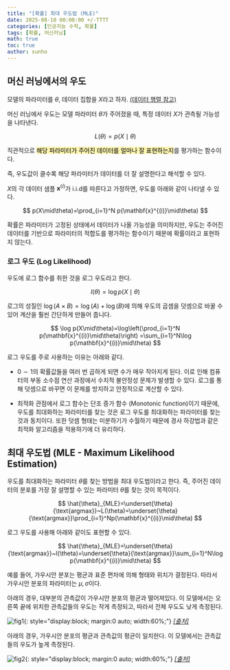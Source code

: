 ```yaml
---
title: "[확률] 최대 우도법 (MLE)"
date: 2025-08-10 00:00:00 +/-TTTT
categories: [인공지능 수학, 확률]
tags: [확률, 머신러닝]
math: true
toc: true
author: sunho
---
```


## 머신 러닝에서의 우도

모델의 파라미터를 $\theta$, 데이터 집합을 $X$라고 하자. [(데이터 행렬 참고)](https://suniverse77.github.io/posts/Data/)

머신 러닝에서 우도는 모델 파라미터 $\theta$가 주어졌을 때, 특정 데이터 $X$가 관측될 가능성을 나타낸다.

$$
L(\theta)=p(X\mid\theta)
$$

직관적으로 <mark style='background-color: fff5b1'>해당 파라미터가 주어진 데이터를 얼마나 잘 표현하는지</mark>를 평가하는 함수이다.

즉, 우도값이 클수록 해당 파라미터가 데이터를 더 잘 설명한다고 해석할 수 있다.

$X$의 각 데이터 샘플 $\mathbf{x}^{(i)}$가 i.i.d를 따른다고 가정하면, 우도를 아래와 같이 나타낼 수 있다.

$$
p(X\mid\theta)=\prod_{i=1}^N p(\mathbf{x}^{(i)}\mid\theta)
$$

확률은 파라미터가 고정된 상태에서 데이터가 나올 가능성을 의미하지만, 우도는 주어진 데이터를 기반으로 파라미터의 적합도를 평가하는 함수이기 때문에 확률이라고 표현하지 않는다.

### 로그 우도 (Log Likelihood)

우도에 로그 함수를 취한 것을 로그 우도라고 한다.

$$
l(\theta)=\log p(X\mid\theta)
$$

로그의 성질인 $\log(A \times B) = \log(A) + \log(B)$에 의해 우도의 곱셈을 덧셈으로 바꿀 수 있어 계산을 훨씬 간단하게 만들어 줍니다.

$$
\log p(X\mid\theta)=\log\left(\prod_{i=1}^N p(\mathbf{x}^{(i)}\mid\theta)\right)
=\sum_{i=1}^N\log p(\mathbf{x}^{(i)}\mid\theta)
$$

로그 우도를 주로 사용하는 이유는 아래와 같다.

- $0\sim1$의 확률값들을 여러 번 곱하게 되면 수가 매우 작아지게 된다. 이로 인해 컴퓨터의 부동 소수점 연산 과정에서 수치적 불안정성 문제가 발생할 수 있다. 로그를 통해 덧셈으로 바꾸면 이 문제를 방지하고 안정적으로 계산할 수 있다.

- 최적화 관점에서 로그 함수는 단조 증가 함수 (Monotonic function)이기 때문에, 우도를 최대화하는 파라미터를 찾는 것은 로그 우도를 최대화하는 파라미터를 찾는 것과 동치이다. 또한 덧셈 형태는 미분하기가 수월하기 때문에 경사 하강법과 같은 최적화 알고리즘을 적용하기에 더 유리하다.

## 최대 우도법 (MLE - Maximum Likelihood Estimation)

우도를 최대화하는 파라미터 $\theta$를 찾는 방법을 최대 우도법이라고 한다. 즉, 주어진 데이터의 분포를 가장 잘 설명할 수 있는 파라미터 $\theta$를 찾는 것이 목적이다.

$$
\hat{\theta}_{MLE}=\underset{\theta}{\text{argmax}}~L(\theta)=\underset{\theta}{\text{argmax}}\prod_{i=1}^Np(\mathbf{x}^{(i)}\mid\theta)
$$

로그 우도를 사용해 아래와 같이도 표현할 수 있다.

$$
\hat{\theta}_{MLE}=\underset{\theta}{\text{argmax}}~l(\theta)=\underset{\theta}{\text{argmax}}\sum_{i=1}^N\log p(\mathbf{x}^{(i)}\mid\theta)
$$

예를 들어, 가우시안 분포는 평균과 표준 편차에 의해 형태와 위치가 결정된다. 따라서 가우시안 분포의 파라미터는 $\mu,\sigma$이다.

아래의 경우, 대부분의 관측값이 가우시안 분포의 평균과 떨어져있다. 이 모델에서는 오른쪽 끝에 위치한 관측값들의 우도는 작게 측정되고, 따라서 전체 우도도 낮게 측정된다.

![fig1](mlm/p10-1.png){: style="display:block; margin:0 auto; width:60%;"}
_[[출처]](https://velog.io/@ssokeem/STATS-MLE)_

아래의 경우, 가우시안 분포의 평균과 관측값의 평균이 일치한다. 이 모델에서는 관측값들의 우도가 높게 측정된다.

![fig2](mlm/p10-2.png){: style="display:block; margin:0 auto; width:60%;"}
_[[출처]](https://velog.io/@ssokeem/STATS-MLE)_
